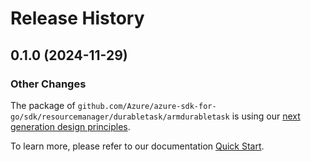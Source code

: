 # Release History

## 0.1.0 (2024-11-29)
### Other Changes

The package of `github.com/Azure/azure-sdk-for-go/sdk/resourcemanager/durabletask/armdurabletask` is using our [next generation design principles](https://azure.github.io/azure-sdk/general_introduction.html).

To learn more, please refer to our documentation [Quick Start](https://aka.ms/azsdk/go/mgmt).